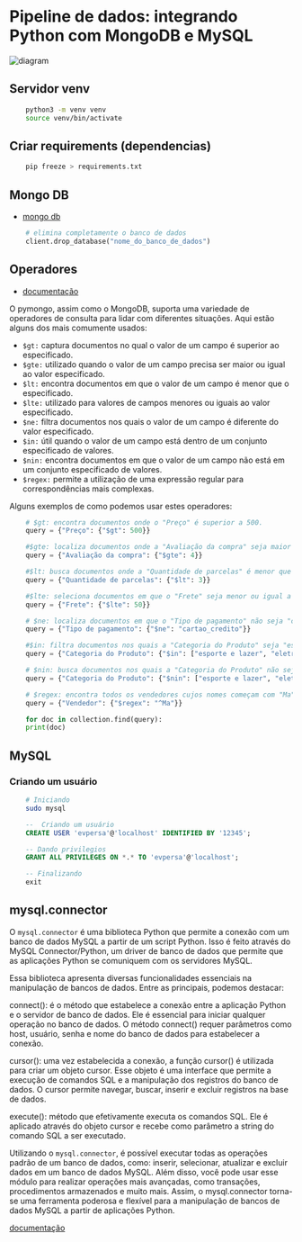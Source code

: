 # Pipeline de dados: integrando Python com MongoDB e MySQL

![diagram](https://caelum-online-public.s3.amazonaws.com/3063-pipeline-dados/imagens/Aula1-img1.png "diagrama do projeto")

## Servidor venv

```bash
    python3 -m venv venv
    source venv/bin/activate
```

## Criar requirements (dependencias)

```bash
    pip freeze > requirements.txt
```

## Mongo DB

- [mongo db](https://cloud.mongodb.com/v2/59f05e733b34b96d93ee5d20#/clusters)

```python
    # elimina completamente o banco de dados
    client.drop_database("nome_do_banco_de_dados")
```

## Operadores

- [documentação](https://www.mongodb.com/docs/manual/reference/operator/query/)

O pymongo, assim como o MongoDB, suporta uma variedade de operadores de consulta para lidar com diferentes situações. Aqui estão alguns dos mais comumente usados:

- `$gt:` captura documentos no qual o valor de um campo é superior ao especificado.
- `$gte:` utilizado quando o valor de um campo precisa ser maior ou igual ao valor especificado.
- `$lt:` encontra documentos em que o valor de um campo é menor que o especificado.
- `$lte:` utilizado para valores de campos menores ou iguais ao valor especificado.
- `$ne:` filtra documentos nos quais o valor de um campo é diferente do valor especificado.
- `$in:` útil quando o valor de um campo está dentro de um conjunto especificado de valores.
- `$nin:` encontra documentos em que o valor de um campo não está em um conjunto especificado de valores.
- `$regex:` permite a utilização de uma expressão regular para correspondências mais complexas.

Alguns exemplos de como podemos usar estes operadores:

```python
    # $gt: encontra documentos onde o "Preço" é superior a 500.
    query = {"Preço": {"$gt": 500}}

    #$gte: localiza documentos onde a "Avaliação da compra" seja maior ou igual a 4.
    query = {"Avaliação da compra": {"$gte": 4}}

    #$lt: busca documentos onde a "Quantidade de parcelas" é menor que 3.
    query = {"Quantidade de parcelas": {"$lt": 3}}

    #$lte: seleciona documentos em que o "Frete" seja menor ou igual a 50.
    query = {"Frete": {"$lte": 50}}

    # $ne: localiza documentos em que o "Tipo de pagamento" não seja "cartao_credito".
    query = {"Tipo de pagamento": {"$ne": "cartao_credito"}}

    #$in: filtra documentos nos quais a "Categoria do Produto" seja "esporte e lazer" ou "eletrônicos".
    query = {"Categoria do Produto": {"$in": ["esporte e lazer", "eletronicos"]}}

    # $nin: busca documentos nos quais a "Categoria do Produto" não seja nem "esporte e lazer" nem "eletrônicos".
    query = {"Categoria do Produto": {"$nin": ["esporte e lazer", "eletronicos"]}}

    # $regex: encontra todos os vendedores cujos nomes começam com "Ma".
    query = {"Vendedor": {"$regex": "^Ma"}}

    for doc in collection.find(query):
    print(doc)

```

## MySQL

### Criando um usuário

```bash
    # Iniciando
    sudo mysql
```

```sql
    --  Criando um usuário
    CREATE USER 'evpersa'@'localhost' IDENTIFIED BY '12345';

    -- Dando privilegios
    GRANT ALL PRIVILEGES ON *.* TO 'evpersa'@'localhost';

    -- Finalizando
    exit
```

## mysql.connector

O `mysql.connector` é uma biblioteca Python que permite a conexão com um banco de dados MySQL a partir de um script Python. Isso é feito através do MySQL Connector/Python, um driver de banco de dados que permite que as aplicações Python se comuniquem com os servidores MySQL.

Essa biblioteca apresenta diversas funcionalidades essenciais na manipulação de bancos de dados. Entre as principais, podemos destacar:

connect(): é o método que estabelece a conexão entre a aplicação Python e o servidor de banco de dados. Ele é essencial para iniciar qualquer operação no banco de dados. O método connect() requer parâmetros como host, usuário, senha e nome do banco de dados para estabelecer a conexão.

cursor(): uma vez estabelecida a conexão, a função cursor() é utilizada para criar um objeto cursor. Esse objeto é uma interface que permite a execução de comandos SQL e a manipulação dos registros do banco de dados. O cursor permite navegar, buscar, inserir e excluir registros na base de dados.

execute(): método que efetivamente executa os comandos SQL. Ele é aplicado através do objeto cursor e recebe como parâmetro a string do comando SQL a ser executado.

Utilizando o `mysql.connector`, é possível executar todas as operações padrão de um banco de dados, como: inserir, selecionar, atualizar e excluir dados em um banco de dados MySQL. Além disso, você pode usar esse módulo para realizar operações mais avançadas, como transações, procedimentos armazenados e muito mais. Assim, o mysql.connector torna-se uma ferramenta poderosa e flexível para a manipulação de bancos de dados MySQL a partir de aplicações Python.

[documentação](https://dev.mysql.com/doc/connector-python/en/)